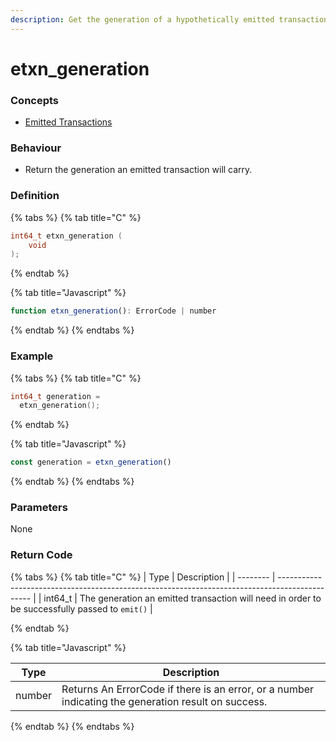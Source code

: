 ```yaml
---
description: Get the generation of a hypothetically emitted transaction
---
```


# etxn\_generation

### Concepts

* [Emitted Transactions](../../../concepts/emitted-transactions.md)

### Behaviour

* Return the generation an emitted transaction will carry.

### Definition

{% tabs %}
{% tab title="C" %}
```c
int64_t etxn_generation (
    void
);
```


{% endtab %}

{% tab title="Javascript" %}
```javascript
function etxn_generation(): ErrorCode | number
```
{% endtab %}
{% endtabs %}



### Example

{% tabs %}
{% tab title="C" %}
```c
int64_t generation = 
  etxn_generation();
```
{% endtab %}

{% tab title="Javascript" %}
```javascript
const generation = etxn_generation()
```
{% endtab %}
{% endtabs %}



### Parameters

None

### Return Code

{% tabs %}
{% tab title="C" %}
| Type     | Description                                                                                    |
| -------- | ---------------------------------------------------------------------------------------------- |
| int64\_t | The generation an emitted transaction will need in order to be successfully passed to `emit()` |


{% endtab %}

{% tab title="Javascript" %}


| Type   | Description                                                                                         |
| ------ | --------------------------------------------------------------------------------------------------- |
| number | Returns An ErrorCode if there is an error, or a number indicating the generation result on success. |
{% endtab %}
{% endtabs %}

